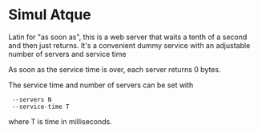 # Simul Atque
Latin for "as soon as", this is a web server that
waits a tenth of a second and then just returns.
It's a convenient dummy service with an adjustable
number of servers and service time 

As soon as the service time is over, each server returns
0 bytes. 

The service time and number of servers can be set with 
```
 --servers N 
 --service-time T
 ```
 where T is time in milliseconds.
